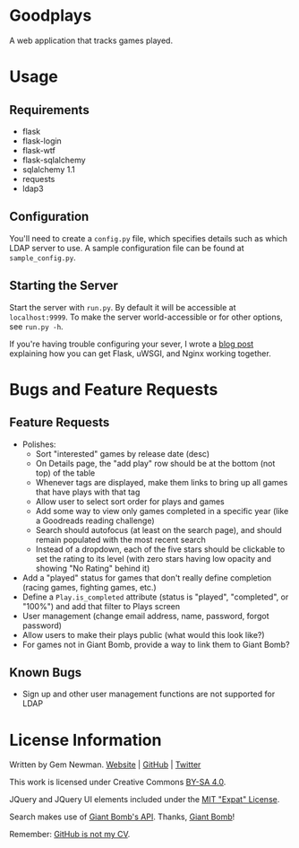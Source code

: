 Goodplays
=========

A web application that tracks games played.

Usage
=====

Requirements
------------

* flask
* flask-login
* flask-wtf
* flask-sqlalchemy
* sqlalchemy 1.1
* requests
* ldap3

Configuration
-------------

You'll need to create a `config.py` file, which specifies details such as which LDAP
server to use. A sample configuration file can be found at `sample_config.py`.

Starting the Server
-------------------

Start the server with `run.py`. By default it will be accessible at `localhost:9999`. To
make the server world-accessible or for other options, see `run.py -h`.

If you're having trouble configuring your sever, I wrote a
[blog post](http://blog.spurll.com/2015/02/configuring-flask-uwsgi-and-nginx.html)
explaining how you can get Flask, uWSGI, and Nginx working together.

Bugs and Feature Requests
=========================

Feature Requests
----------------

* Polishes:
    * Sort "interested" games by release date (desc)
    * On Details page, the "add play" row should be at the bottom (not top) of the table
    * Whenever tags are displayed, make them links to bring up all games that have plays
      with that tag
    * Allow user to select sort order for plays and games
    * Add some way to view only games completed in a specific year (like a Goodreads
      reading challenge)
    * Search should autofocus (at least on the search page), and should remain populated
      with the most recent search
    * Instead of a dropdown, each of the five stars should be clickable to set the rating
      to its level (with zero stars having low opacity and showing "No Rating" behind it)
* Add a "played" status for games that don't really define completion (racing games,
  fighting games, etc.)
* Define a `Play.is_completed` attribute (status is "played", "completed", or "100%") and
  add that filter to Plays screen
* User management (change email address, name, password, forgot password)
* Allow users to make their plays public (what would this look like?)
* For games not in Giant Bomb, provide a way to link them to Giant Bomb?

Known Bugs
----------

* Sign up and other user management functions are not supported for LDAP

License Information
===================

Written by Gem Newman. [Website](http://spurll.com) | [GitHub](https://github.com/spurll/) | [Twitter](https://twitter.com/spurll)

This work is licensed under Creative Commons [BY-SA 4.0](http://creativecommons.org/licenses/by-sa/4.0/).

JQuery and JQuery UI elements included under the [MIT "Expat" License](https://opensource.org/licenses/MIT).

Search makes use of [Giant Bomb's API](https://www.giantbomb.com/api/). Thanks, [Giant Bomb](https://www.giantbomb.com/)!

Remember: [GitHub is not my CV](https://blog.jcoglan.com/2013/11/15/why-github-is-not-your-cv/).

